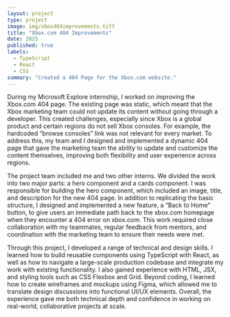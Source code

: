 ```yaml
---
layout: project
type: project
image: img/xbox404improvements.tiff
title: "Xbox.com 404 Improvements"
date: 2025
published: true
labels:
  - TypeScript
  - React
  - CSS
summary: "Created a 404 Page for the Xbox.com website."
---
```

During my Microsoft Explore internship, I worked on improving the Xbox.com 404 page. The existing page was static, which meant that the Xbox marketing team could not update its content without going through a developer. This created challenges, especially since Xbox is a global product and certain regions do not sell Xbox consoles. For example, the hardcoded “browse consoles” link was not relevant for every market. To address this, my team and I designed and implemented a dynamic 404 page that gave the marketing team the ability to update and customize the content themselves, improving both flexibility and user experience across regions.

The project team included me and two other interns. We divided the work into two major parts: a hero component and a cards component. I was responsible for building the hero component, which included an image, title, and description for the new 404 page. In addition to replicating the basic structure, I designed and implemented a new feature, a “Back to Home” button, to give users an immediate path back to the xbox.com homepage when they encounter a 404 error on xbox.com. This work required close collaboration with my teammates, regular feedback from mentors, and coordination with the marketing team to ensure their needs were met.

Through this project, I developed a range of technical and design skills. I learned how to build reusable components using TypeScript with React, as well as how to navigate a large-scale production codebase and integrate my work with existing functionality. I also gained experience with HTML, JSX, and styling tools such as CSS Flexbox and Grid. Beyond coding, I learned how to create wireframes and mockups using Figma, which allowed me to translate design discussions into functional UI/UX elements. Overall, the experience gave me both technical depth and confidence in working on real-world, collaborative projects at scale.

